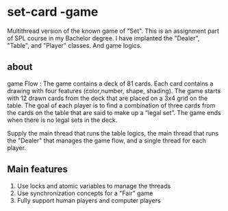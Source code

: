 # set-card -game
Multithread version of the known game of "Set". This is an assignment part of SPL course in my Bachelor degree. I have implanted the "Dealer", "Table", and "Player" classes. And game logics. 
## about 
game Flow : The game contains a deck of 81 cards. Each card contains a drawing with four features (color,number, shape, shading).
The game starts with 12 drawn cards from the deck that are placed on a 3x4 grid on the table.
The goal of each player is to find a combination of three cards from the cards on the table that are said to make up a “legal set”.
The game ends when there is no legal sets in the deck.

Supply the main thread that runs the table logics, the main thread that runs the "Dealer" that manages the game flow, and a single thread for each player.
## Main features
1. Use locks and atomic variables to manage the threads
2. Use synchronization concepts for a "Fair" game
3. Fully support human players and computer players



